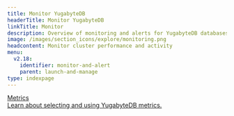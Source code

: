 ```yaml
---
title: Monitor YugabyteDB
headerTitle: Monitor YugabyteDB
linkTitle: Monitor
description: Overview of monitoring and alerts for YugabyteDB databases
image: /images/section_icons/explore/monitoring.png
headcontent: Monitor cluster performance and activity
menu:
  v2.18:
    identifier: monitor-and-alert
    parent: launch-and-manage
type: indexpage
---
```


<div class="row">
  <div class="col-12 col-md-6 col-lg-12 col-xl-6">
    <a class="section-link icon-offset" href="metrics/">
      <div class="head">
        <div class="icon"><i class="fa-solid fa-chart-line"></i></div>
        <div class="title">Metrics</div>
      </div>
      <div class="body">
          Learn about selecting and using YugabyteDB metrics.
      </div>
    </a>
  </div>
</div>
